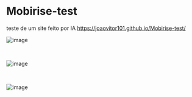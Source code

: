 # Mobirise-test
teste de um site feito por IA
https://joaovitor101.github.io/Mobirise-test/
<br>

![image](https://github.com/user-attachments/assets/7d5d0686-5656-46b5-b05d-fb68e7a16251)

<br>

![image](https://github.com/user-attachments/assets/065c1eb6-fa7e-49af-a6ca-4720f83daf62)

<br>

![image](https://github.com/user-attachments/assets/98efc269-54a0-4746-8e61-b6dba769eb77)

